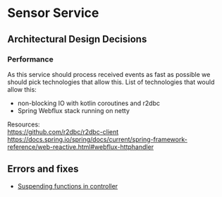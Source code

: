 # Sensor Service

## Architectural Design Decisions 

### Performance

As this service should process received events as fast as possible we should pick technologies that allow this.
List of technologies that would allow this: 

- non-blocking IO with kotlin coroutines and r2dbc
- Spring Webflux stack running on netty

Resources:  
https://github.com/r2dbc/r2dbc-client  
https://docs.spring.io/spring/docs/current/spring-framework-reference/web-reactive.html#webflux-httphandler  

## Errors and fixes

- [Suspending functions in controller](/doc/errors/suspend-function-controller.md) 